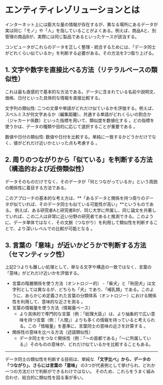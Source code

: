 # エンティティレゾリューションとは

インターネット上には膨大な量の情報が存在するが、異なる場所にあるデータが実は同じ「モノ」や「人」を指していることがよくある。例えば、商品Aと、別管理の商品Bが、実際には同じ製品であるといったケースが該当する。

コンピュータがこれらのデータを正しく整理・統合するためには、「データ同士がどれくらい似ているか」を判断する必要がある。その方法を3つ取り上げる。

## 1. 文字や数字を直接比べる方法（リテラルベースの類似性）

これは最も直感的で基本的な方法である。データに含まれている名前や説明文、価格、日付といった具体的な情報を直接比較する。

文字列の類似性: 二つの文章や単語がどれだけ似ているかを評価する。例えば、スペルミスが何文字あるか（編集距離）、共通する単語がどれくらいの割合か（ジャカード係数）といった指標を用いて、類似度を数値化する 。どの指標を使うかは、データの種類や目的に応じて選択することが重要である 。   

数値や日付の類似性: 数値や日付を比較する。単純に一致するかどうかだけでなく、値がどれだけ近いかといった点も考慮する 。   

## 2. 周りのつながりから「似ている」を判断する方法（構造的および近傍類似性）

データそのものだけでなく、そのデータが「何とつながっているか」という周囲の関係性に着目する方法である。

このアプローチの基本的な考え方は、**「あるデータと関係を持つ周りのデータが似ていれば、そのデータ同士も似ている可能性が高い」**というものである。
例えば、ある研究者Aと研究者Bが、同じ大学に所属し、同じ論文を共著していれば、この二人は非常に近い分野の研究者であると推測できる。このように、データ単体ではなく、その文脈（つながり）を利用して類似性を判断することで、より深いレベルでの比較が可能となる 。   

## 3. 言葉の「意味」が近いかどうかで判断する方法（セマンティック性）

上記2つよりも難しい処理として、単なる文字や構造の一致ではなく、言葉の「意味」がどれだけ近いかを評価する。

- 言葉の階層関係を使う方法（オントロジー的）
  -「柴犬」と「秋田犬」は文字列としては異なるが、どちらも「犬」であり、「哺乳類」である。このように、あらかじめ定義された言葉の分類体系（オントロジー）における関係性を利用して、意味的な近さを測る 。   
- 言葉の情報量を使う方法（情報量ベース）
  - より具体的で専門的な言葉（例：「総理大臣」）は、より抽象的で広い意味を持つ言葉（例：「人間」）よりも多くの情報を持っていると考えられる。この「情報量」を基準に、言葉同士の意味の近さを計算する 。   
- 関係性の意味を比べる方法（述語類似性）
  - データ同士をつなぐ関係性（例：「〜の首都である」「〜に所属している」）そのものの意味が、どれだけ似ているかを比較することもある。   

---

データ同士の類似性を判断する技術は、単純な **「文字比べ」から、データの「つながり」、さらには言葉の「意味」** の3つが代表例として挙げられ、どれか一つの方法だけで判断ができるわけではない。
そのため、これらをうまく組み合わせ、総合的に類似性を図る事が多い。
